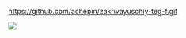 https://github.com/achepin/zakrivayuschiy-teg-f.git

![](https://sun9-35.userapi.com/impg/o12HH-O-DahPwnsTUprIgcM7B9XBErTcx6kjuw/b3d7i8CN6Uc.jpg?size=2308x1530&quality=95&sign=e57bd8e29927cfc06b60888c8eb9cdd2&type=album)
